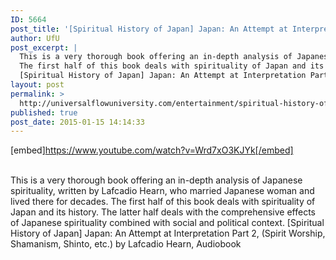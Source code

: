 ```yaml
---
ID: 5664
post_title: '[Spiritual History of Japan] Japan: An Attempt at Interpretation 2, (Spirit Worship, Shinto, etc.)'
author: UfU
post_excerpt: |
  This is a very thorough book offering an in-depth analysis of Japanese spirituality, written by Lafcadio Hearn, who married Japanese woman and lived there for decades.
  The first half of this book deals with spirituality of Japan and its history. The latter half deals with the comprehensive effects of Japanese spirituality combined with social and political context.
  [Spiritual History of Japan] Japan: An Attempt at Interpretation Part 2, (Spirit Worship, Shamanism, Shinto, etc.) by Lafcadio Hearn, Audiobook
layout: post
permalink: >
  http://universalflowuniversity.com/entertainment/spiritual-history-of-japan-japan-an-attempt-at-interpretation-2-spirit-worship-shinto-etc/
published: true
post_date: 2015-01-15 14:14:33
---
```

[embed]https://www.youtube.com/watch?v=Wrd7xO3KJYk[/embed]</br></br>
<p>This is a very thorough book offering an in-depth analysis of Japanese spirituality, written by Lafcadio Hearn, who married Japanese woman and lived there for decades.
The first half of this book deals with spirituality of Japan and its history. The latter half deals with the comprehensive effects of Japanese spirituality combined with social and political context.
[Spiritual History of Japan] Japan: An Attempt at Interpretation Part 2, (Spirit Worship, Shamanism, Shinto, etc.) by Lafcadio Hearn, Audiobook</p>